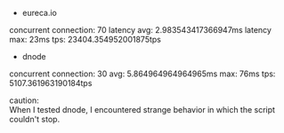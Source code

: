 
* eureca.io

concurrent connection: 70
latency avg: 2.983543417366947ms
latency max: 23ms
tps: 23404.354952001875tps

* dnode

concurrent connection: 30
avg: 5.864964964964965ms
max: 76ms
tps: 5107.361963190184tps

caution:  
When I tested dnode, I encountered strange behavior in which the script couldn't stop.


